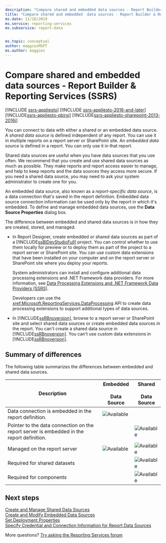 ```yaml
---
description: "Compare shared and embedded data sources - Report Builder & Reporting Services (SSRS)"
title: "Compare shared and embedded  data sources - Report Builder & Reporting Services | Microsoft Docs"
ms.date: 11/18/2019
ms.service: reporting-services
ms.subservice: report-data


ms.topic: conceptual
author: maggiesMSFT
ms.author: maggies
---
```

# Compare shared and embedded data sources - Report Builder & Reporting Services (SSRS)

[!INCLUDE [ssrs-appliesto](../../includes/ssrs-appliesto.md)] [!INCLUDE [ssrs-appliesto-2016-and-later](../../includes/ssrs-appliesto-2016-and-later.md)] [!INCLUDE[ssrs-appliesto-pbirsi](../../includes/ssrs-appliesto-pbirs.md)] [!INCLUDE[ssrs-appliesto-sharepoint-2013-2016i](../../includes/ssrs-appliesto-sharepoint-2013-2016.md)]
 
You can connect to data with either a shared or an embedded data source. A *shared data source* is defined independent of any report. You can use it in multiple reports on a report server or SharePoint site. An *embedded data source* is defined in a report. You can only use it in that report. 

 Shared data sources are useful when you have data sources that you use often. We recommend that you create and use shared data sources as much as possible. They make reports and report access easier to manage, and help to keep reports and the data sources they access more secure. If you need a shared data source, you may need to ask your system administrator to create one for you.  
  
 An embedded data source, also known as a *report-specific data source*, is a data connection that's saved in the report definition. Embedded data source connection information can be used only by the report in which it's embedded. To define and manage embedded data sources, use the **Data Source Properties** dialog box.  
  
 The difference between embedded and shared data sources is in how they are created, stored, and managed.  
  
-   In Report Designer, create embedded or shared data sources as part of a [!INCLUDE[ssBIDevStudioFull](../../includes/ssbidevstudiofull-md.md)] project. You can control whether to use them locally for preview or to deploy them as part of the project to a report server or SharePoint site. You can use custom data extensions that have been installed on your computer and on the report server or SharePoint site where you deploy your reports.  
  
     System administrators can install and configure additional data processing extensions and .NET Framework data providers. For more information, see [Data Processing Extensions and .NET Framework Data Providers &#40;SSRS&#41;](../../reporting-services/report-data/data-processing-extensions-and-net-framework-data-providers-ssrs.md).  
  
     Developers can use the <xref:Microsoft.ReportingServices.DataProcessing> API to create data processing extensions to support additional types of data sources.  
  
-   In [!INCLUDE[ssRBnoversion](../../includes/ssrbnoversion.md)], browse to a report server or SharePoint site and select shared data sources or create embedded data sources in the report. You can't create a shared data source in [!INCLUDE[ssRBnoversion](../../includes/ssrbnoversion.md)]. You can't use custom data extensions in [!INCLUDE[ssRBnoversion](../../includes/ssrbnoversion.md)].  

## Summary of differences
  
 The following table summarizes the differences between embedded and shared data sources.  
  
|Description|Embedded<br /><br /> Data Source|Shared<br /><br /> Data Source|  
|-----------------|------------------------------|----------------------------|  
|Data connection is embedded in the report definition.|![Available](../../reporting-services/report-data/media/greencheck.gif "Available")||  
|Pointer to the data connection on the report server is embedded in the report definition.||![Available](../../reporting-services/report-data/media/greencheck.gif "Available")|  
|Managed on the report server|![Available](../../reporting-services/report-data/media/greencheck.gif "Available")|![Available](../../reporting-services/report-data/media/greencheck.gif "Available")|  
|Required for shared datasets||![Available](../../reporting-services/report-data/media/greencheck.gif "Available")|  
|Required for components||![Available](../../reporting-services/report-data/media/greencheck.gif "Available")|  

## Next steps

[Create and Manage Shared Data Sources](../../reporting-services/report-data/create-modify-and-delete-shared-data-sources-ssrs.md)   
[Create and Modify Embedded Data Sources](../../reporting-services/report-data/create-and-modify-embedded-data-sources.md)   
[Set Deployment Properties](../../reporting-services/tools/set-deployment-properties-reporting-services.md)   
[Specify Credential and Connection Information for Report Data Sources](../../reporting-services/report-data/specify-credential-and-connection-information-for-report-data-sources.md)  

More questions? [Try asking the Reporting Services forum](https://go.microsoft.com/fwlink/?LinkId=620231)
